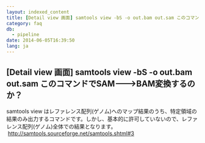 ```yaml
---
layout: indexed_content
title: [Detail view 画面] samtools view -bS -o out.bam out.sam このコマンドでSAM--->BAM変換するのか？
category: faq
db:
  - pipeline
date: 2014-06-05T16:39:50
lang: ja
---
```


## [Detail view 画面] samtools view -bS -o out.bam out.sam このコマンドでSAM--->BAM変換するのか？

samtools view はレファレンス配列(ゲノム)へのマップ結果のうち、特定領域の結果のみ出力するコマンドです。しかし、基本的に許可していないので、レファレンス配列(ゲノム)全体での結果となります。<br><a href="http://samtools.sourceforge.net/samtools.shtml#3" rel="nofollow" style="text-decoration:underline;background-color:initial;font-weight:bold;padding-top:2px;padding-right:2px;padding-bottom:2px;padding-left:2px">http://samtools.sourceforge.net/samtools.shtml#3</a>
